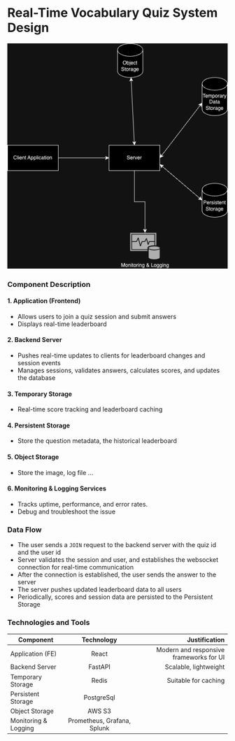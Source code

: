 
# Real-Time Vocabulary Quiz System Design

![alt text](system-design.png)

### Component Description
#### 1. Application (Frontend)
 - Allows users to join a quiz session and submit answers
 - Displays real-time leaderboard

#### 2. Backend Server
 - Pushes real-time updates to clients for leaderboard changes and session events
 - Manages sessions, validates answers, calculates scores, and updates the database

#### 3. Temporary Storage
 - Real-time score tracking and leaderboard caching

#### 4. Persistent Storage
 - Store the question metadata, the historical leaderboard
#### 5. Object Storage
 - Store the image, log file ...
#### 6. Monitoring & Logging Services
 - Tracks uptime, performance, and error rates.
 - Debug and troubleshoot the issue

### Data Flow
 - The user sends a `JOIN` request to the backend server with the quiz id and the user id
 - Server validates the session and user, and establishes the websocket connection for real-time communication
 - After the connection is established, the user sends the answer to the server
 - The server pushes updated leaderboard data to all users
 - Periodically, scores and session data are persisted to the Persistent Storage

### Technologies and Tools
| Component   |      Technology      |  Justification |
|----------|:-------------:|------:|
| Application (FE) |  React | Modern and responsive frameworks for UI |
| Backend Server |    FastAPI   |   Scalable, lightweight |
| Temporary Storage | Redis |    Suitable for caching |
| Persistent Storage | PostgreSql |     |
| Object Storage |  AWS S3 |     |
| Monitoring & Logging | Prometheus, Grafana, Splunk |     |